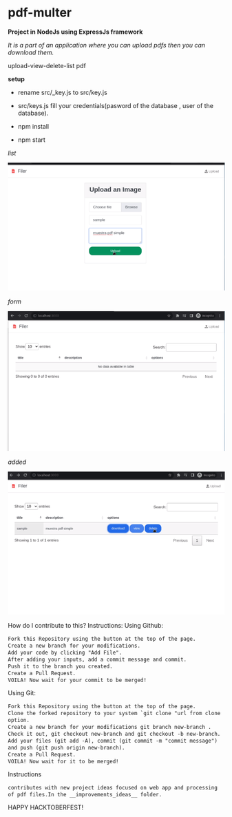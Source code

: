 # pdf-multer
**Project in NodeJs using ExpressJs framework**


_It is a part of an application where you can upload pdfs then you can download them._

upload-view-delete-list pdf

**setup**

- rename src/_key.js to src/key.js 

- src/keys.js fill your credentials(pasword of the database , user of the database).

- npm install 

- npm start

_list_

![Drag Racing](https://github.com/libialany/pdf-multer/blob/main/img-result/form.png)

_form_

![Drag Racing](https://github.com/libialany/pdf-multer/blob/main/img-result/index.png)


_added_

![Drag Racing](https://github.com/libialany/pdf-multer/blob/main/img-result/last.png)

How do I contribute to this?
Instructions:
Using Github:

    Fork this Repository using the button at the top of the page.
    Create a new branch for your modifications.
    Add your code by clicking "Add File".
    After adding your inputs, add a commit message and commit.
    Push it to the branch you created.
    Create a Pull Request.
    VOILA! Now wait for your commit to be merged!

Using Git:

    Fork this Repository using the button at the top of the page.
    Clone the forked repository to your system `git clone "url from clone option.
    Create a new branch for your modifications git branch new-branch .
    Check it out, git checkout new-branch and git checkout -b new-branch.
    Add your files (git add -A), commit (git commit -m "commit message") and push (git push origin new-branch).
    Create a Pull Request.
    VOILA! Now wait for it to be merged!

Instructions

    contributes with new project ideas focused on web app and processing of pdf files.In the __improvements_ideas__ folder.
    


HAPPY HACKTOBERFEST!
